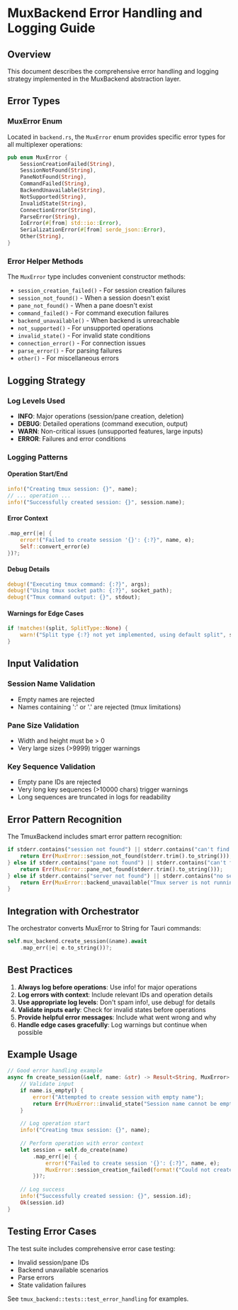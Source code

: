 # MuxBackend Error Handling and Logging Guide

## Overview
This document describes the comprehensive error handling and logging strategy implemented in the MuxBackend abstraction layer.

## Error Types

### MuxError Enum
Located in `backend.rs`, the `MuxError` enum provides specific error types for all multiplexer operations:

```rust
pub enum MuxError {
    SessionCreationFailed(String),
    SessionNotFound(String),
    PaneNotFound(String),
    CommandFailed(String),
    BackendUnavailable(String),
    NotSupported(String),
    InvalidState(String),
    ConnectionError(String),
    ParseError(String),
    IoError(#[from] std::io::Error),
    SerializationError(#[from] serde_json::Error),
    Other(String),
}
```

### Error Helper Methods
The `MuxError` type includes convenient constructor methods:
- `session_creation_failed()` - For session creation failures
- `session_not_found()` - When a session doesn't exist
- `pane_not_found()` - When a pane doesn't exist
- `command_failed()` - For command execution failures
- `backend_unavailable()` - When backend is unreachable
- `not_supported()` - For unsupported operations
- `invalid_state()` - For invalid state conditions
- `connection_error()` - For connection issues
- `parse_error()` - For parsing failures
- `other()` - For miscellaneous errors

## Logging Strategy

### Log Levels Used
- **INFO**: Major operations (session/pane creation, deletion)
- **DEBUG**: Detailed operations (command execution, output)
- **WARN**: Non-critical issues (unsupported features, large inputs)
- **ERROR**: Failures and error conditions

### Logging Patterns

#### Operation Start/End
```rust
info!("Creating tmux session: {}", name);
// ... operation ...
info!("Successfully created session: {}", session.name);
```

#### Error Context
```rust
.map_err(|e| {
    error!("Failed to create session '{}': {:?}", name, e);
    Self::convert_error(e)
})?;
```

#### Debug Details
```rust
debug!("Executing tmux command: {:?}", args);
debug!("Using tmux socket path: {:?}", socket_path);
debug!("Tmux command output: {}", stdout);
```

#### Warnings for Edge Cases
```rust
if !matches!(split, SplitType::None) {
    warn!("Split type {:?} not yet implemented, using default split", split);
}
```

## Input Validation

### Session Name Validation
- Empty names are rejected
- Names containing ':' or '.' are rejected (tmux limitations)

### Pane Size Validation
- Width and height must be > 0
- Very large sizes (>9999) trigger warnings

### Key Sequence Validation
- Empty pane IDs are rejected
- Very long key sequences (>10000 chars) trigger warnings
- Long sequences are truncated in logs for readability

## Error Pattern Recognition

The TmuxBackend includes smart error pattern recognition:

```rust
if stderr.contains("session not found") || stderr.contains("can't find session") {
    return Err(MuxError::session_not_found(stderr.trim().to_string()));
} else if stderr.contains("pane not found") || stderr.contains("can't find pane") {
    return Err(MuxError::pane_not_found(stderr.trim().to_string()));
} else if stderr.contains("server not found") || stderr.contains("no server running") {
    return Err(MuxError::backend_unavailable("Tmux server is not running"));
}
```

## Integration with Orchestrator

The orchestrator converts MuxError to String for Tauri commands:

```rust
self.mux_backend.create_session(&name).await
    .map_err(|e| e.to_string())?;
```

## Best Practices

1. **Always log before operations**: Use info! for major operations
2. **Log errors with context**: Include relevant IDs and operation details
3. **Use appropriate log levels**: Don't spam info!, use debug! for details
4. **Validate inputs early**: Check for invalid states before operations
5. **Provide helpful error messages**: Include what went wrong and why
6. **Handle edge cases gracefully**: Log warnings but continue when possible

## Example Usage

```rust
// Good error handling example
async fn create_session(&self, name: &str) -> Result<String, MuxError> {
    // Validate input
    if name.is_empty() {
        error!("Attempted to create session with empty name");
        return Err(MuxError::invalid_state("Session name cannot be empty"));
    }
    
    // Log operation start
    info!("Creating tmux session: {}", name);
    
    // Perform operation with error context
    let session = self.do_create(name)
        .map_err(|e| {
            error!("Failed to create session '{}': {:?}", name, e);
            MuxError::session_creation_failed(format!("Could not create session '{}': {}", name, e))
        })?;
    
    // Log success
    info!("Successfully created session: {}", session.id);
    Ok(session.id)
}
```

## Testing Error Cases

The test suite includes comprehensive error case testing:
- Invalid session/pane IDs
- Backend unavailable scenarios
- Parse errors
- State validation failures

See `tmux_backend::tests::test_error_handling` for examples.